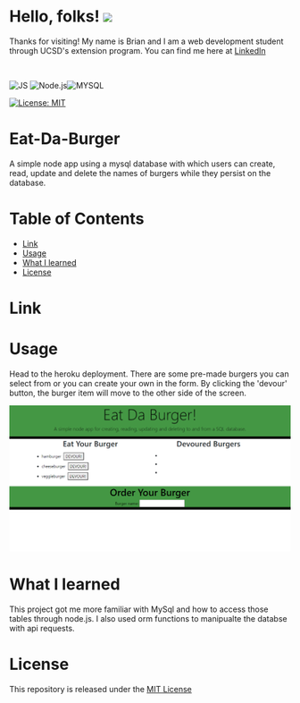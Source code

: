 # Hello, folks! <img src="https://raw.githubusercontent.com/MartinHeinz/MartinHeinz/master/wave.gif" width="30px">
Thanks for visiting! My name is Brian and I am a web development student through UCSD's extension program. You can find me here at [LinkedIn](https://www.linkedin.com/in/brian-parker-79871819b/)

<br>

![JS](https://img.shields.io/badge/javascript%20-%23323330.svg?&style=for-the-badge&logo=javascript&logoColor=%23F7DF1E) ![Node.js](https://img.shields.io/badge/Node.js-43853D?style=for-the-badge&logo=node.js&logoColor=white)![MYSQL](https://img.shields.io/badge/MySQL-00000F?style=for-the-badge&logo=mysql&logoColor=white)

[![License: MIT](https://img.shields.io/badge/License-MIT-yellow.svg)](https://opensource.org/licenses/MIT)


# Eat-Da-Burger
A simple node app using a mysql database with which users can create, read, update and delete the names of burgers while they persist on the database.

# Table of Contents

* [Link](#Link)
* [Usage](#Usage)
* [What I learned](#What-I-Learned)
* [License](#License)

# Link


# Usage
Head to the heroku deployment. There are some pre-made burgers you can select from or you can create your own in the form. By clicking the 'devour' button, the burger item will move to the other side of the screen.

![Screenshot](https://github.com/btparker70/Eat-Da-Burger/blob/main/public/assets/images/readmecover.png?raw=true)

# What I learned

This project got me more familiar with MySql and how to access those tables through node.js. I also used orm functions to manipualte the databse with api requests.

# License
This repository is released under the [MIT License](https://opensource.org/licenses/MIT)